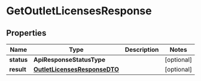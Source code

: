 

# GetOutletLicensesResponse


## Properties

Name | Type | Description | Notes
------------ | ------------- | ------------- | -------------
**status** | **ApiResponseStatusType** |  |  [optional]
**result** | [**OutletLicensesResponseDTO**](OutletLicensesResponseDTO.md) |  |  [optional]



